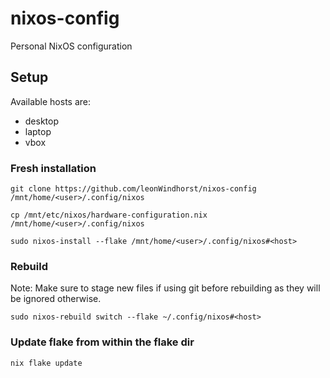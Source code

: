 # nixos-config

Personal NixOS configuration


## Setup

Available hosts are:
- desktop
- laptop
- vbox


### Fresh installation

```
git clone https://github.com/leonWindhorst/nixos-config /mnt/home/<user>/.config/nixos
```

```
cp /mnt/etc/nixos/hardware-configuration.nix /mnt/home/<user>/.config/nixos
```

```
sudo nixos-install --flake /mnt/home/<user>/.config/nixos#<host>
```


### Rebuild

Note: Make sure to stage new files if using git before rebuilding as they will
be ignored otherwise.

```
sudo nixos-rebuild switch --flake ~/.config/nixos#<host>
```


### Update flake from within the flake dir

```
nix flake update
```
